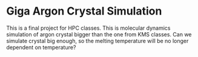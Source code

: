 # Giga Argon Crystal Simulation

This is a final project for HPC classes. This is molecular dynamics simulation of argon crystal bigger than the one from KMS classes. Can we simulate crystal big enough, so the melting temperature will be no longer dependent on temperature?

